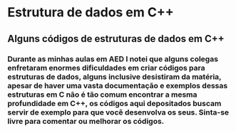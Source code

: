 # Estrutura de dados em C++

## Alguns códigos de estruturas de dados em C++


### Durante as minhas aulas em AED I notei que alguns colegas enfretaram enormes dificuldades em criar códigos para estruturas de dados, alguns inclusive desistiram da matéria, apesar de haver uma vasta documentação e exemplos dessas estruturas em C não é tão comum encontrar a mesma profundidade em C++, os códigos aqui depositados buscam servir de exemplo para que você desenvolva os seus. Sinta-se livre para comentar ou melhorar os códigos.
